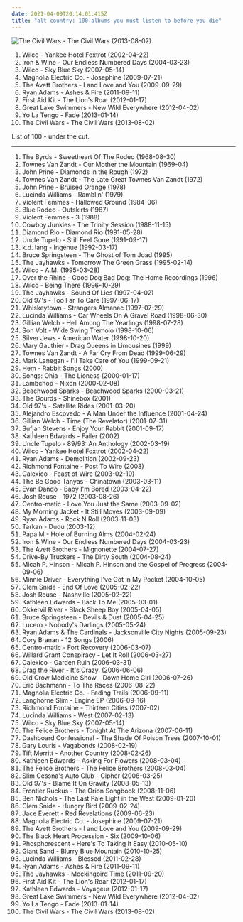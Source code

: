 ```yaml
---
date: 2021-04-09T20:14:01.415Z
title: "alt country: 100 albums you must listen to before you die"
---
```

![The Civil Wars - The Civil Wars (2013-08-02)](http://coverartarchive.org/release/75b78092-f898-47fa-a2f0-ccc061f277e8/4825372811-500.jpg "The Civil Wars - The Civil Wars (2013-08-02)")
<ol class="albums">
<li data-cover="http://coverartarchive.org/release/667f92d8-2ea5-49fd-914b-54f955622ea9/3636036495-500.jpg" data-tags="indie, alt-country" role="button">Wilco - Yankee Hotel Foxtrot (2002-04-22)</li>
<li data-cover="https://img.discogs.com/OVJ1kObTaUzbns3_1UIBUPftwJ8=/fit-in/600x600/filters:strip_icc():format(jpeg):mode_rgb():quality(90)/discogs-images/R-484100-1318784010.jpeg.jpg" data-tags="folk" role="button">Iron & Wine - Our Endless Numbered Days (2004-03-23)</li>
<li data-cover="https://img.discogs.com/5-3xRWkZEVMFuGiugonN3mHExrE=/fit-in/600x608/filters:strip_icc():format(jpeg):mode_rgb():quality(90)/discogs-images/R-1178632-1472822902-4865.jpeg.jpg" data-tags="indie" role="button">Wilco - Sky Blue Sky (2007-05-14)</li>
<li data-cover="http://coverartarchive.org/release/0df19cac-877c-4dae-9c09-83f1509ee181/21009277200-500.jpg" data-tags="indie, alt country" role="button">Magnolia Electric Co. - Josephine (2009-07-21)</li>
<li data-cover="http://coverartarchive.org/release/edfa2198-2521-4c00-95e9-b8385f189aec/15829365088-500.jpg" data-tags="alt-country, folk rock" role="button">The Avett Brothers - I and Love and You (2009-09-29)</li>
<li data-cover="http://coverartarchive.org/release/513486c0-cbc3-4c88-a056-08ec7c5e41c0/15459840968-500.jpg" data-tags="americana, alt-country, ryan adams" role="button">Ryan Adams - Ashes & Fire (2011-09-11)</li>
<li data-cover="http://coverartarchive.org/release/dd28bdf0-4610-49ac-97db-800dcff5cca6/10744966085-500.jpg" data-tags="folk" role="button">First Aid Kit - The Lion's Roar (2012-01-17)</li>
<li data-cover="http://coverartarchive.org/release/3d67f630-15d5-4a80-a6b7-fedbd85965cb/3846383791-500.jpg" data-tags="indie, folk, alt country, remember, nettwerk records" role="button">Great Lake Swimmers - New Wild Everywhere (2012-04-02)</li>
<li data-cover="http://coverartarchive.org/release/306adcf4-39b2-4706-919a-f960cc7a1c48/2930110026-500.jpg" data-tags="indie, indie rock, 10s" role="button">Yo La Tengo - Fade (2013-01-14)</li>
<li data-cover="http://coverartarchive.org/release/75b78092-f898-47fa-a2f0-ccc061f277e8/4825372811-500.jpg" data-tags="folk, indie rock, usa, acoustic, americana, alt folk, indie folk, alt country, alternative country, 10s, 2010s, monochrome album covers, american group, grammy winner 2014" role="button">The Civil Wars - The Civil Wars (2013-08-02)</li>
</ol>
List of 100 - under the cut.
<!-- more -->

_________________

<ol class="albums">
<li data-cover="https://img.discogs.com/u2dCLbA4lOz-HHMgpLi9vie8LGg=/fit-in/300x300/filters:strip_icc():format(jpeg):mode_rgb():quality(90)/discogs-images/R-6288657-1479653428-1856.jpeg.jpg" data-tags="country rock" role="button">
The Byrds - Sweetheart Of The Rodeo (1968-08-30)
</li>
<li data-cover="https://img.discogs.com/5GB_YywyYox8jr8m1MAseKxL940=/fit-in/600x594/filters:strip_icc():format(jpeg):mode_rgb():quality(90)/discogs-images/R-2120652-1485622460-8194.jpeg.jpg" data-tags="singer-songwriter, folk, americana" role="button">
Townes Van Zandt - Our Mother the Mountain (1969-04)
</li>
<li data-cover="http://coverartarchive.org/release/bfe6e047-1b4c-3cee-ad79-a743bc6cf804/20623901363-500.jpg" data-tags="alt-country" role="button">
John Prine - Diamonds in the Rough (1972)
</li>
<li data-cover="https://img.discogs.com/o6XbiSmf8w1DVqNx7HrRrzkaE0M=/fit-in/200x200/filters:strip_icc():format(jpeg):mode_rgb():quality(90)/discogs-images/R-2083599-1265496412.jpeg.jpg" data-tags="70s" role="button">
Townes Van Zandt - The Late Great Townes Van Zandt (1972)
</li>
<li data-cover="http://coverartarchive.org/release/5bb6f0bd-e15d-4865-bfb4-b8f9bde7ef8d/4490601457-500.jpg" data-tags="singer-songwriter" role="button">
John Prine - Bruised Orange (1978)
</li>
<li data-cover="https://img.discogs.com/3Zk1qyEPssGCnJBXCSCM48JGWp4=/fit-in/600x798/filters:strip_icc():format(jpeg):mode_rgb():quality(90)/discogs-images/R-4911255-1467581273-7853.jpeg.jpg" data-tags="alt country" role="button">
Lucinda Williams - Ramblin' (1979)
</li>
<li data-cover="https://img.discogs.com/QDW8ixyk43BQA4VcSZZHzlY3MuM=/fit-in/500x500/filters:strip_icc():format(jpeg):mode_rgb():quality(90)/discogs-images/R-866408-1346396980-5312.jpeg.jpg" data-tags="alternative, 80s, folk punk" role="button">
Violent Femmes - Hallowed Ground (1984-06)
</li>
<li data-cover="http://coverartarchive.org/release/9b3e8c3e-5cdd-4e50-b448-fde6e05c72d3/4543193438-500.jpg" data-tags="alt country" role="button">
Blue Rodeo - Outskirts (1987)
</li>
<li data-cover="http://coverartarchive.org/release/7f7373e8-5e62-451f-8098-53a269364510/14903148792-500.jpg" data-tags="indie, rock, 80s, punk, alternative, college rock, post-punk, american, alt-country, male vocalist, folk punk, alt country, lies, inspiring, not good, sjc, tdhassociation" role="button">
Violent Femmes - 3 (1988)
</li>
<li data-cover="http://coverartarchive.org/release/ec5b0fbf-aa84-4538-9bb7-ae14e54f7e46/4464452202-500.jpg" data-tags="alt-country" role="button">
Cowboy Junkies - The Trinity Session (1988-11-15)
</li>
<li data-cover="http://coverartarchive.org/release/340d816c-16ef-4227-82db-95e4f91b3964/28736823539-500.jpg" data-tags="country" role="button">
Diamond Rio - Diamond Rio (1991-05-28)
</li>
<li data-cover="https://img.discogs.com/PqD4V5GCVuTqdWD1zS_M3u5DPck=/fit-in/300x300/filters:strip_icc():format(jpeg):mode_rgb():quality(90)/discogs-images/R-3504333-1333048227.jpeg.jpg" data-tags="country, alt-country" role="button">
Uncle Tupelo - Still Feel Gone (1991-09-17)
</li>
<li data-cover="http://coverartarchive.org/release/bcea85cd-6bf6-4e35-bf57-63b24bd193e3/2686537879-500.jpg" data-tags="singer-songwriter, female vocalist, kd lang" role="button">
k.d. lang - Ingénue (1992-03-17)
</li>
<li data-cover="http://coverartarchive.org/release/f6403fc4-2225-41f0-b006-69461fe3d4d7/6753474012-500.jpg" data-tags="rock, singer-songwriter, 90s, folk, folk rock" role="button">
Bruce Springsteen - The Ghost of Tom Joad (1995)
</li>
<li data-cover="http://coverartarchive.org/release/b402178b-e511-4340-9002-3dc2cbe31b5b/24710309425-500.jpg" data-tags="alt-country, americana" role="button">
The Jayhawks - Tomorrow The Green Grass (1995-02-14)
</li>
<li data-cover="https://img.discogs.com/-AdtvsE-oHdu5agpfmDPGVfemRE=/fit-in/600x600/filters:strip_icc():format(jpeg):mode_rgb():quality(90)/discogs-images/R-682662-1490494434-8100.png.jpg" data-tags="alt-country" role="button">
Wilco - A.M. (1995-03-28)
</li>
<li data-cover="http://coverartarchive.org/release/4eb2ecb0-0749-48c7-976b-f3c8e5dfef27/4421207756-500.jpg" data-tags="indie, vocal, female, jazz, pop, rock, country, favorite bands, alternative, alternative rock, folk, indie pop, indie rock, female vocalists, singer-songwriter, piano, folk-rock, acoustic, americana, romantic, fantastic, dreamy, feel good, voice, girls, american, radio, cosmic, mellow, pretty, alt-country, melancholy, unique, soft, ethereal, spiritual, folk rock, poetic, intelligent, earthy, nice, female vocals, female vocalist, alt country, alternative country, alternative pop, new folk, ohio, sxsw, fivestar, visual, female voices, addictive, sweet, i like this, truth, girl, music, visionary, jesus, babe, the rhine, dusk, cincinnati, good music, seductive, alternative gospel, over, proper, anima, alt-pop, front porch, adult, people who are freakier and folkier than motherfucking devendra banhart, shady, special, river, north america, girls girls girls, i have seen live, relationships, really good" role="button">
Over the Rhine - Good Dog Bad Dog: The Home Recordings (1996)
</li>
<li data-cover="http://coverartarchive.org/release/d18b273a-4987-4594-a4db-419454c7e113/2013460549-500.jpg" data-tags="alt-country, 90s" role="button">
Wilco - Being There (1996-10-29)
</li>
<li data-cover="http://coverartarchive.org/release/57ae7578-e4c9-4f20-9c31-6085597843a5/16096999009-500.jpg" data-tags="americana" role="button">
The Jayhawks - Sound Of Lies (1997-04-02)
</li>
<li data-cover="http://coverartarchive.org/release/4f011457-2953-4a80-a00d-cb5a22dfae5d/24132483982-500.jpg" data-tags="alt-country, americana, 90s" role="button">
Old 97's - Too Far To Care (1997-06-17)
</li>
<li data-cover="https://img.discogs.com/DPXykrJLEsfWDftE5ewzKXttR0U=/fit-in/600x600/filters:strip_icc():format(jpeg):mode_rgb():quality(90)/discogs-images/R-1315068-1494720817-1257.jpeg.jpg" data-tags="americana, alt-country, whiskeytown" role="button">
Whiskeytown - Strangers Almanac (1997-07-29)
</li>
<li data-cover="http://coverartarchive.org/release/36876f89-c7fb-4b08-87ac-8f4f82bfd02e/6139546167-500.jpg" data-tags="alt-country" role="button">
Lucinda Williams - Car Wheels On A Gravel Road (1998-06-30)
</li>
<li data-cover="http://coverartarchive.org/release/bc38531a-a567-3d20-a49c-80f0ff31dac2/6212217119-500.jpg" data-tags="americana" role="button">
Gillian Welch - Hell Among The Yearlings (1998-07-28)
</li>
<li data-cover="http://coverartarchive.org/release/8560a8ba-59fe-4b43-855f-7061a08c95f6/5262525500-500.jpg" data-tags="americana" role="button">
Son Volt - Wide Swing Tremolo (1998-10-06)
</li>
<li data-cover="https://img.discogs.com/n0rEsIRhAgZo9rDRLCP6Y3WxgnA=/fit-in/170x170/filters:strip_icc():format(jpeg):mode_rgb():quality(90)/discogs-images/R-368162-1104497072.jpg.jpg" data-tags="indie, 90s" role="button">
Silver Jews - American Water (1998-10-20)
</li>
<li data-cover="http://coverartarchive.org/release/ba62578d-6e37-462c-99a9-561fb60b14ca/24754125331-500.jpg" data-tags="singer-songwriter, acoustic, americana" role="button">
Mary Gauthier - Drag Queens in Limousines (1999)
</li>
<li data-cover="http://coverartarchive.org/release/45d16e51-18a6-3dff-8125-b69c5e4d38ea/5058926689-500.jpg" data-tags="folk, singer-songwriter, americana, alt country, the poets, the harrisburg family band" role="button">
Townes Van Zandt - A Far Cry From Dead (1999-06-29)
</li>
<li data-cover="http://coverartarchive.org/release/0a4569a0-63c2-49e5-ab64-2eb87157e8c8/2948168281-500.jpg" data-tags="plotters albums" role="button">
Mark Lanegan - I'll Take Care of You (1999-09-21)
</li>
<li data-cover="https://img.discogs.com/mzrlfh0QWWb39FzQZz6tWxtTFdg=/fit-in/600x600/filters:strip_icc():format(jpeg):mode_rgb():quality(90)/discogs-images/R-958023-1177482020.jpeg.jpg" data-tags="female vocalists" role="button">
Hem - Rabbit Songs (2000)
</li>
<li data-cover="http://coverartarchive.org/release/2c3a5aca-26e7-4ab5-84be-9618750ad687/4046964167-500.jpg" data-tags="slow alternative" role="button">
Songs: Ohia - The Lioness (2000-01-17)
</li>
<li data-cover="http://coverartarchive.org/release/058e013c-9cee-4e2d-a3a7-2c643b0aef37/4558030091-500.jpg" data-tags="alt-country, americana" role="button">
Lambchop - Nixon (2000-02-08)
</li>
<li data-cover="http://coverartarchive.org/release/33befdb7-42f5-48c3-a3db-fe93d293bf06/14489752279-500.jpg" data-tags="indie pop, soft rock, psychedelic, alt-country, alt country, twinkling starry skies, records and tapes, i wear emerald crowns, the harrisburg family band, lorcas, band records, soft rock revival" role="button">
Beachwood Sparks - Beachwood Sparks (2000-03-21)
</li>
<li data-cover="http://coverartarchive.org/release/751d8589-cd1f-4bdb-b4c5-505d967ee074/9436028709-500.jpg" data-tags="country, americana, alt-country" role="button">
The Gourds - Shinebox (2001)
</li>
<li data-cover="http://coverartarchive.org/release/6d48892a-7e96-4301-bd59-b93ba8b9bce0/22125618364-500.jpg" data-tags="alt-country" role="button">
Old 97's - Satellite Rides (2001-03-20)
</li>
<li data-cover="http://coverartarchive.org/release/0a805b94-52b6-4c74-8eff-744d213f9d2e/23131353441-500.jpg" data-tags="rock, singer-songwriter, americana" role="button">
Alejandro Escovedo - A Man Under the Influence (2001-04-24)
</li>
<li data-cover="http://coverartarchive.org/release/094d238f-d444-3acf-959a-4b3d989651cd/6139721909-500.jpg" data-tags="00s" role="button">
Gillian Welch - Time (The Revelator) (2001-07-31)
</li>
<li data-cover="http://coverartarchive.org/release/dab7d7c9-2830-4acc-9534-72dbf1f022eb/2655230441-500.jpg" data-tags="electronic" role="button">
Sufjan Stevens - Enjoy Your Rabbit (2001-09-17)
</li>
<li data-cover="http://coverartarchive.org/release/60ba810a-a944-4649-b1f6-081a6afd8047/8198458307-500.jpg" data-tags="canadian, singer-songwriter, americana" role="button">
Kathleen Edwards - Failer (2002)
</li>
<li data-cover="http://coverartarchive.org/release/7526f28a-fd50-46b5-8913-7b4b0c337ba7/4138111728-500.jpg" data-tags="country, alt country" role="button">
Uncle Tupelo - 89/93: An Anthology (2002-03-19)
</li>
<li data-cover="http://coverartarchive.org/release/667f92d8-2ea5-49fd-914b-54f955622ea9/3636036495-500.jpg" data-tags="indie, alt-country" role="button">
Wilco - Yankee Hotel Foxtrot (2002-04-22)
</li>
<li data-cover="http://coverartarchive.org/release/d15bdbc1-11ac-3c28-8619-c445ffbe390a/2986614652-500.jpg" data-tags="alt-country, 2000s" role="button">
Ryan Adams - Demolition (2002-09-23)
</li>
<li data-cover="http://coverartarchive.org/release/910fe8e4-c4e1-4d30-bfed-fc7b419c9b8b/27133397719-500.jpg" data-tags="americana, alt-country" role="button">
Richmond Fontaine - Post To Wire (2003)
</li>
<li data-cover="http://coverartarchive.org/release/1d22deda-5427-4b32-83c3-d36a369c2070/15971902789-500.jpg" data-tags="americana" role="button">
Calexico - Feast of Wire (2003-02-10)
</li>
<li data-cover="https://img.discogs.com/wXWlv5OPTINy4uKy4SFJ2odC_No=/fit-in/500x500/filters:strip_icc():format(jpeg):mode_rgb():quality(90)/discogs-images/R-1043165-1187395720.jpeg.jpg" data-tags="folk" role="button">
The Be Good Tanyas - Chinatown (2003-03-11)
</li>
<li data-cover="http://coverartarchive.org/release/aa51c84c-d61f-37e3-b285-241a2a89a4bd/15549971613-500.jpg" data-tags="folk" role="button">
Evan Dando - Baby I'm Bored (2003-04-22)
</li>
<li data-cover="https://img.discogs.com/is7TAuevkRtEgpoloPGOjOU16Bc=/fit-in/599x600/filters:strip_icc():format(jpeg):mode_rgb():quality(90)/discogs-images/R-1377651-1294688574.jpeg.jpg" data-tags="indie, start to finish albums, purchased 07" role="button">
Josh Rouse - 1972 (2003-08-26)
</li>
<li data-cover="http://coverartarchive.org/release/9d881edb-525b-338e-8ac3-f676ae62a0bd/18894776797-500.jpg" data-tags="americana, alt-country, alt country, apricot, centro fuzz, new americana, american indie, the dc - 00s, b2003, the poets, alt-cr, the harrisburg family band" role="button">
Centro-matic - Love You Just the Same (2003-09-02)
</li>
<li data-cover="https://img.discogs.com/VJB1rFlOG6ZH8Uq_T0r9BxdfUTQ=/fit-in/600x595/filters:strip_icc():format(jpeg):mode_rgb():quality(90)/discogs-images/R-7107450-1433888454-3100.jpeg.jpg" data-tags="2003, rock" role="button">
My Morning Jacket - It Still Moves (2003-09-09)
</li>
<li data-cover="http://coverartarchive.org/release/95af8ca5-8f40-42c3-815b-461f36018d24/4803477506-500.jpg" data-tags="rock" role="button">
Ryan Adams - Rock N Roll (2003-11-03)
</li>
<li data-cover="https://img.discogs.com/E_RO0q-pozYCBB0DWO8MAREXKg4=/fit-in/600x600/filters:strip_icc():format(jpeg):mode_rgb():quality(90)/discogs-images/R-7318965-1476958843-7101.jpeg.jpg" data-tags="dudu, tarkan" role="button">
Tarkan - Dudu (2003-12)
</li>
<li data-cover="https://img.discogs.com/acRrkMBO_ENG4rqBEhl9zcUDMwk=/fit-in/600x602/filters:strip_icc():format(jpeg):mode_rgb():quality(90)/discogs-images/R-247329-1392151527-9819.jpeg.jpg" data-tags="folk, singer-songwriter, americana, alt country, naked covers, the poets, the harrisburg family band, allmusicp, lorcas" role="button">
Papa M - Hole of Burning Alms (2004-02-24)
</li>
<li data-cover="https://img.discogs.com/OVJ1kObTaUzbns3_1UIBUPftwJ8=/fit-in/600x600/filters:strip_icc():format(jpeg):mode_rgb():quality(90)/discogs-images/R-484100-1318784010.jpeg.jpg" data-tags="folk" role="button">
Iron & Wine - Our Endless Numbered Days (2004-03-23)
</li>
<li data-cover="http://coverartarchive.org/release/a573d1b4-528b-479f-bdc7-47fbaecaa55a/22168138576-500.jpg" data-tags="folk" role="button">
The Avett Brothers - Mignonette (2004-07-27)
</li>
<li data-cover="http://coverartarchive.org/release/48239f74-e24f-4e0b-a4e6-019c266ec905/15448138762-500.jpg" data-tags="alt-country, southern rock" role="button">
Drive-By Truckers - The Dirty South (2004-08-24)
</li>
<li data-cover="http://coverartarchive.org/release/c4ae628c-e5b1-488a-a020-908915323088/27637024719-500.jpg" data-tags="indie, folk" role="button">
Micah P. Hinson - Micah P. Hinson and the Gospel of Progress (2004-09-06)
</li>
<li data-cover="https://img.discogs.com/6AcPenPn76h4-1Fri2Gt8z_eGPQ=/fit-in/600x593/filters:strip_icc():format(jpeg):mode_rgb():quality(90)/discogs-images/R-713737-1570895434-5580.jpeg.jpg" data-tags="british, female vocalists" role="button">
Minnie Driver - Everything I've Got in My Pocket (2004-10-05)
</li>
<li data-cover="https://img.discogs.com/Al4LRLb8bLBwQYpAgK8atsK1htk=/fit-in/600x591/filters:strip_icc():format(jpeg):mode_rgb():quality(90)/discogs-images/R-1231365-1282772334.jpeg.jpg" data-tags="cosmic american music" role="button">
Clem Snide - End Of Love (2005-02-22)
</li>
<li data-cover="http://coverartarchive.org/release/a6d8c013-997d-4858-8d87-00f823b49771/19888930029-500.jpg" data-tags="singer-songwriter" role="button">
Josh Rouse - Nashville (2005-02-22)
</li>
<li data-cover="http://coverartarchive.org/release/d1cd87a1-5dac-483d-b330-1c6ed2549ae1/5262868955-500.jpg" data-tags="canadian, alt-country" role="button">
Kathleen Edwards - Back To Me (2005-03-01)
</li>
<li data-cover="http://coverartarchive.org/release/17d85952-34a0-47f7-9276-8ef9612ca5e4/21759592538-500.jpg" data-tags="folk, indie" role="button">
Okkervil River - Black Sheep Boy (2005-04-05)
</li>
<li data-cover="http://coverartarchive.org/release/dd145ca9-034b-4c1f-b743-507267b1b85e/23678926503-500.jpg" data-tags="rock, singer-songwriter" role="button">
Bruce Springsteen - Devils & Dust (2005-04-25)
</li>
<li data-cover="https://img.discogs.com/cF-rcH_dZJjoANDvO30Aoad0KrM=/fit-in/600x600/filters:strip_icc():format(jpeg):mode_rgb():quality(90)/discogs-images/R-5977748-1561111193-8154.jpeg.jpg" data-tags="rock, alt-country, alt country, southern rock, memphis, emt album 2005, good album, my top albums, memphis punk, allmusicl" role="button">
Lucero - Nobody's Darlings (2005-05-24)
</li>
<li data-cover="http://coverartarchive.org/release/defa1d7d-348e-4398-a155-1a3229201972/15459826827-500.jpg" data-tags="rock, singer-songwriter, alt-country, ryan adams" role="button">
Ryan Adams & The Cardinals - Jacksonville City Nights (2005-09-23)
</li>
<li data-cover="https://img.discogs.com/fxk4j1k-ofkUfAvw7C6r7Rc6J0c=/fit-in/425x425/filters:strip_icc():format(jpeg):mode_rgb():quality(90)/discogs-images/R-6247724-1414700393-9129.jpeg.jpg" data-tags="alternative country, memphis" role="button">
Cory Branan - 12 Songs (2006)
</li>
<li data-cover="http://coverartarchive.org/release/ad3bdaf3-12bb-4ba5-b48b-41848c9d7598/28249558241-500.jpg" data-tags="rock, americana, alt-country, alt country, the harrisburg family band, band records" role="button">
Centro-matic - Fort Recovery (2006-03-07)
</li>
<li data-cover="https://img.discogs.com/JJCGU26dgcI_lACTCKqze9n3Aw8=/fit-in/600x602/filters:strip_icc():format(jpeg):mode_rgb():quality(90)/discogs-images/R-1453357-1494394846-1731.jpeg.jpg" data-tags="folk-rock, americana, slowcore, alt country" role="button">
Willard Grant Conspiracy - Let It Roll (2006-03-27)
</li>
<li data-cover="http://coverartarchive.org/release/61e933ae-208d-36fe-8dbc-fa0411780514/4021935438-500.jpg" data-tags="americana" role="button">
Calexico - Garden Ruin (2006-03-31)
</li>
<li data-cover="https://img.discogs.com/9PciA1TRn9xh9a9lBOI0bnvtD8M=/fit-in/600x600/filters:strip_icc():format(jpeg):mode_rgb():quality(90)/discogs-images/R-3454088-1531958124-7354.jpeg.jpg" data-tags="pedal steel, 8 out of 10" role="button">
Drag the River - It's Crazy. (2006-06-06)
</li>
<li data-cover="http://coverartarchive.org/release/857f89b3-6573-4d61-becf-237874914397/4113163039-500.jpg" data-tags="american roots" role="button">
Old Crow Medicine Show - Down Home Girl (2006-07-26)
</li>
<li data-cover="http://coverartarchive.org/release/ac436dff-e730-464a-933a-a9c42632563e/20219843552-500.jpg" data-tags="indie, revolution, folk, alt country, no depression" role="button">
Eric Bachmann - To The Races (2006-08-22)
</li>
<li data-cover="https://img.discogs.com/Y7f1_Rw6oY7uLi7SFUEiP83VYJA=/fit-in/500x500/filters:strip_icc():format(jpeg):mode_rgb():quality(90)/discogs-images/R-776138-1576587513-7678.jpeg.jpg" data-tags="folk, americana, 00s, folk-country" role="button">
Magnolia Electric Co. - Fading Trails (2006-09-11)
</li>
<li data-cover="http://coverartarchive.org/release/ae3d6172-0916-44c7-9197-a357f276196f/11742130167-500.jpg" data-tags="alt country, emusic" role="button">
Langhorne Slim - Engine EP (2006-09-16)
</li>
<li data-cover="https://img.discogs.com/O55sVATz4rN_J3xarQKi6d2Xwo4=/fit-in/600x589/filters:strip_icc():format(jpeg):mode_rgb():quality(90)/discogs-images/R-1636135-1490076964-8196.jpeg.jpg" data-tags="alt-country" role="button">
Richmond Fontaine - Thirteen Cities (2007-02)
</li>
<li data-cover="http://coverartarchive.org/release/9870686e-299a-3137-8829-fcbc9006dd9a/12026067663-500.jpg" data-tags="alt-country, singer-songwriter, country" role="button">
Lucinda Williams - West (2007-02-13)
</li>
<li data-cover="https://img.discogs.com/5-3xRWkZEVMFuGiugonN3mHExrE=/fit-in/600x608/filters:strip_icc():format(jpeg):mode_rgb():quality(90)/discogs-images/R-1178632-1472822902-4865.jpeg.jpg" data-tags="indie" role="button">
Wilco - Sky Blue Sky (2007-05-14)
</li>
<li data-cover="https://img.discogs.com/iXtso8uS7CmQZOm6SRWcFTQD9Gc=/fit-in/600x601/filters:strip_icc():format(jpeg):mode_rgb():quality(90)/discogs-images/R-2438487-1516299915-5139.jpeg.jpg" data-tags="americana, alt country, the devil and the deep blue sea, just another folk singer, the way you look, the merch grrls, teh typos" role="button">
The Felice Brothers - Tonight At The Arizona (2007-06-11)
</li>
<li data-cover="https://img.discogs.com/WOF7raIoLouZaJKqPANneAjx6o8=/fit-in/500x500/filters:strip_icc():format(jpeg):mode_rgb():quality(90)/discogs-images/R-3999652-1351882712-6546.jpeg.jpg" data-tags="acoustic" role="button">
Dashboard Confessional - The Shade Of Poison Trees (2007-10-01)
</li>
<li data-cover="http://coverartarchive.org/release/29e1adee-eb33-4668-b995-42a8c2161202/22038098400-500.jpg" data-tags="alt country, 00s" role="button">
Gary Louris - Vagabonds (2008-02-19)
</li>
<li data-cover="http://coverartarchive.org/release/3535eae4-1447-4f66-af70-1ef173837db5/16252640451-500.jpg" data-tags="country, alt-country" role="button">
Tift Merritt - Another Country (2008-02-26)
</li>
<li data-cover="https://img.discogs.com/pxBp-EeURNZZVWYB-RK0NOf4PHQ=/fit-in/600x593/filters:strip_icc():format(jpeg):mode_rgb():quality(90)/discogs-images/R-1649080-1294927368.jpeg.jpg" data-tags="canadian" role="button">
Kathleen Edwards - Asking For Flowers (2008-03-04)
</li>
<li data-cover="https://img.discogs.com/Sum2141OEf8MaF45cHmGO9FOVMg=/fit-in/360x360/filters:strip_icc():format(jpeg):mode_rgb():quality(90)/discogs-images/R-1514551-1225317969.jpeg.jpg" data-tags="folk" role="button">
The Felice Brothers - The Felice Brothers (2008-03-04)
</li>
<li data-cover="http://coverartarchive.org/release/e0655004-230d-4448-b261-57e8d519b421/16226403581-500.jpg" data-tags="alternative, americana, alt-country, alt country" role="button">
Slim Cessna's Auto Club - Cipher (2008-03-25)
</li>
<li data-cover="http://coverartarchive.org/release/546a5081-9648-4ec6-a745-af0553269984/23315109832-500.jpg" data-tags="americana, alt country, megu007, the poets, the devil and the deep blue sea, just another folk singer, the harrisburg family band, the way you look, tylers favorite albums, the merch grrls, teh typos" role="button">
Old 97's - Blame It On Gravity (2008-05-13)
</li>
<li data-cover="https://img.discogs.com/TUfQkERJ6yvV0v9O8vvnzpufOoI=/fit-in/600x533/filters:strip_icc():format(jpeg):mode_rgb():quality(90)/discogs-images/R-9215263-1476804459-3464.jpeg.jpg" data-tags="folk, alt-country, 00s" role="button">
Frontier Ruckus - The Orion Songbook (2008-11-06)
</li>
<li data-cover="http://coverartarchive.org/release/3ebc7ec9-f9d1-4597-9d84-e1aaf6769241/12532860738-500.jpg" data-tags="rock, country, alternative, folk, alt country, boners, 10 out of 10, alt-cr" role="button">
Ben Nichols - The Last Pale Light in the West (2009-01-20)
</li>
<li data-cover="https://img.discogs.com/Je95mkzGpZm9Fgz5a3Lqae-XVU4=/fit-in/472x474/filters:strip_icc():format(jpeg):mode_rgb():quality(90)/discogs-images/R-1756909-1241368042.jpeg.jpg" data-tags="indie, alternative, alt-country, alt country, 00s, rem, drive-by truckers, allmusicc, band records" role="button">
Clem Snide - Hungry Bird (2009-02-24)
</li>
<li data-cover="http://coverartarchive.org/release/35d8d5a1-b2c4-4a68-8325-3279c6c11f65/17653240314-500.jpg" data-tags="jace everett" role="button">
Jace Everett - Red Revelations (2009-06-23)
</li>
<li data-cover="http://coverartarchive.org/release/0df19cac-877c-4dae-9c09-83f1509ee181/21009277200-500.jpg" data-tags="indie, alt country" role="button">
Magnolia Electric Co. - Josephine (2009-07-21)
</li>
<li data-cover="http://coverartarchive.org/release/edfa2198-2521-4c00-95e9-b8385f189aec/15829365088-500.jpg" data-tags="alt-country, folk rock" role="button">
The Avett Brothers - I and Love and You (2009-09-29)
</li>
<li data-cover="https://img.discogs.com/qr4MmU4OCmRL8ae-TPhSuxR6Vkg=/fit-in/400x400/filters:strip_icc():format(jpeg):mode_rgb():quality(90)/discogs-images/R-1957537-1269820645.jpeg.jpg" data-tags="alternative, folk, blues, american, alt country, san diego, folk-blues, music i tried but didnt like" role="button">
The Black Heart Procession - Six (2009-10-06)
</li>
<li data-cover="https://img.discogs.com/l7LWi0aZ5pDiIOYrw_f7axpg3tM=/fit-in/592x600/filters:strip_icc():format(jpeg):mode_rgb():quality(90)/discogs-images/R-2259033-1288908723.jpeg.jpg" data-tags="folk" role="button">
Phosphorescent - Here's To Taking It Easy (2010-05-10)
</li>
<li data-cover="http://coverartarchive.org/release/70750d05-c991-325b-9dd3-c58847d2defa/17697700032-500.jpg" data-tags="alternative, americana, alt-country, alt country, 10s, gothic country, gothic americana, merkliste, alternative roots, band records, chaser iii" role="button">
Giant Sand - Blurry Blue Mountain (2010-10-25)
</li>
<li data-cover="http://coverartarchive.org/release/b076a88f-2e7d-43ef-83bc-00bfc177ac58/8759210775-500.jpg" data-tags="country, folk, americana, modern blues, southern soul" role="button">
Lucinda Williams - Blessed (2011-02-28)
</li>
<li data-cover="http://coverartarchive.org/release/513486c0-cbc3-4c88-a056-08ec7c5e41c0/15459840968-500.jpg" data-tags="americana, alt-country, ryan adams" role="button">
Ryan Adams - Ashes & Fire (2011-09-11)
</li>
<li data-cover="https://img.discogs.com/gIE6atFZpQ6GJhN5tEvSQb8pyK0=/fit-in/600x600/filters:strip_icc():format(jpeg):mode_rgb():quality(90)/discogs-images/R-3347142-1338883922-7092.jpeg.jpg" data-tags="americana, alt-country" role="button">
The Jayhawks - Mockingbird Time (2011-09-20)
</li>
<li data-cover="http://coverartarchive.org/release/dd28bdf0-4610-49ac-97db-800dcff5cca6/10744966085-500.jpg" data-tags="folk" role="button">
First Aid Kit - The Lion's Roar (2012-01-17)
</li>
<li data-cover="http://coverartarchive.org/release/b303de66-f669-4cb7-b419-149e4dade3dd/5693402415-500.jpg" data-tags="folk" role="button">
Kathleen Edwards - Voyageur (2012-01-17)
</li>
<li data-cover="http://coverartarchive.org/release/3d67f630-15d5-4a80-a6b7-fedbd85965cb/3846383791-500.jpg" data-tags="indie, folk, alt country, remember, nettwerk records" role="button">
Great Lake Swimmers - New Wild Everywhere (2012-04-02)
</li>
<li data-cover="http://coverartarchive.org/release/306adcf4-39b2-4706-919a-f960cc7a1c48/2930110026-500.jpg" data-tags="indie, indie rock, 10s" role="button">
Yo La Tengo - Fade (2013-01-14)
</li>
<li data-cover="http://coverartarchive.org/release/75b78092-f898-47fa-a2f0-ccc061f277e8/4825372811-500.jpg" data-tags="folk, indie rock, usa, acoustic, americana, alt folk, indie folk, alt country, alternative country, 10s, 2010s, monochrome album covers, american group, grammy winner 2014" role="button">
The Civil Wars - The Civil Wars (2013-08-02)
</li>
</ol>